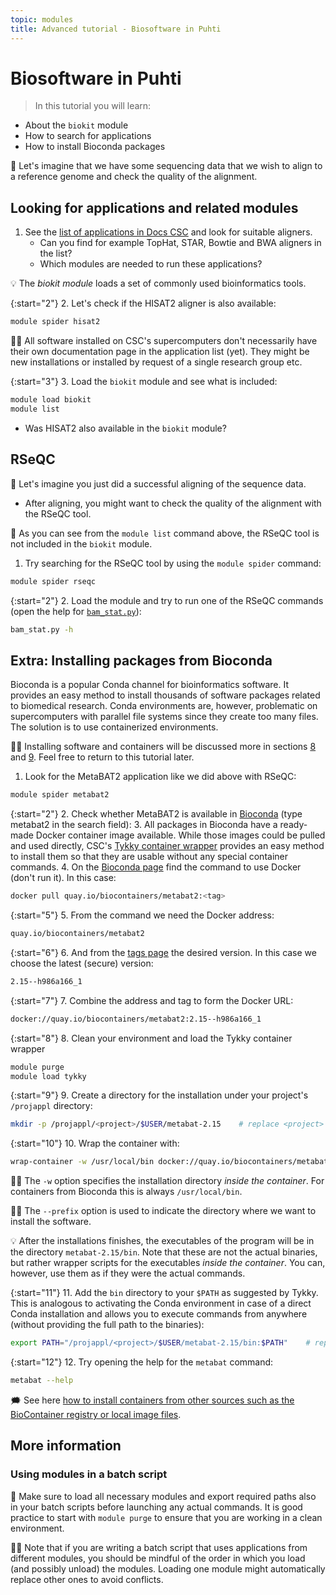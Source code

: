 ```yaml
---
topic: modules
title: Advanced tutorial - Biosoftware in Puhti
---
```


# Biosoftware in Puhti

> In this tutorial you will learn:
- About the `biokit` module
- How to search for applications
- How to install Bioconda packages

💬 Let's imagine that we have some sequencing data that we wish to align to a reference genome and check the quality of the alignment.

## Looking for applications and related modules

1. See the [list of applications in Docs CSC](https://docs.csc.fi/apps/) and look for suitable aligners.
   - Can you find for example TopHat, STAR, Bowtie and BWA aligners in the list?
   - Which modules are needed to run these applications?  

💡 The *biokit module* loads a set of commonly used bioinformatics tools.

{:start="2"}
2. Let's check if the HISAT2 aligner is also available:

```bash
module spider hisat2
```

☝🏻 All software installed on CSC's supercomputers don't necessarily have their own documentation page in the application list (yet). They might be new installations or installed by request of a single research group etc.

{:start="3"}
3. Load the `biokit` module and see what is included:

```bash
module load biokit
module list
```

- Was HISAT2 also available in the `biokit` module?

## RSeQC

💬 Let's imagine you just did a successful aligning of the sequence data.

- After aligning, you might want to check the quality of the alignment with the RSeQC tool.

💬 As you can see from the `module list` command above, the RSeQC tool is not included in the `biokit` module.

1. Try searching for the RSeQC tool by using the `module spider` command:

```bash
module spider rseqc
```

{:start="2"}
2. Load the module and try to run one of the RSeQC commands (open the help for [`bam_stat.py`](http://rseqc.sourceforge.net/#bam-stat-py)):

```bash
bam_stat.py -h
```

## Extra: Installing packages from Bioconda

Bioconda is a popular Conda channel for bioinformatics software. It provides an easy method to install thousands of software packages related to biomedical research. Conda environments are, however, problematic on supercomputers with parallel file systems since they create too many files. The solution is to use containerized environments.

☝🏻 Installing software and containers will be discussed more in sections [8](https://csc-training.github.io/csc-env-eff/#8-installing-your-own-software) and [9](https://csc-training.github.io/csc-env-eff/#9-containers-and-apptainersingularity). Feel free to return to this tutorial later.

1. Look for the MetaBAT2 application like we did above with RSeQC:

```bash
module spider metabat2
```

{:start="2"}
2. Check whether MetaBAT2 is available in [Bioconda](http://bioconda.github.io) (type metabat2 in the search field):
3. All packages in Bioconda have a ready-made Docker container image available. While those images could be pulled and used directly, CSC's [Tykky container wrapper](https://docs.csc.fi/computing/containers/tykky/) provides an easy method to install them so that they are usable without any special container commands.
4. On the [Bioconda page](http://bioconda.github.io/recipes/metabat2/README.html) find the command to use Docker (don't run it). In this case:

```bash
docker pull quay.io/biocontainers/metabat2:<tag>
```

{:start="5"}
5. From the command we need the Docker address:

```bash
quay.io/biocontainers/metabat2
```

{:start="6"}
6. And from the [tags page](https://quay.io/repository/biocontainers/metabat2?tab=tags) the desired version. In this case we choose the latest (secure) version:

```bash
2.15--h986a166_1
```

{:start="7"}
7. Combine the address and tag to form the Docker URL:

```bash
docker://quay.io/biocontainers/metabat2:2.15--h986a166_1
```

{:start="8"}
8. Clean your environment and load the Tykky container wrapper

```bash
module purge
module load tykky
```

{:start="9"}
9. Create a directory for the installation under your project's `/projappl` directory:

```bash
mkdir -p /projappl/<project>/$USER/metabat-2.15    # replace <project> with your CSC project, e.g. project_2001234
```

{:start="10"}
10. Wrap the container with:

```bash
wrap-container -w /usr/local/bin docker://quay.io/biocontainers/metabat2:2.15--h986a166_1 --prefix /projappl/<project>/$USER/metabat-2.15    # replace <project> with your CSC project, e.g. project_2001234
```

☝🏻 The `-w` option specifies the installation directory *inside the container*. For containers from Bioconda this is always `/usr/local/bin`.

☝🏻 The `--prefix` option is used to indicate the directory where we want to install the software.

💡 After the installations finishes, the executables of the program will be in the directory `metabat-2.15/bin`. Note that these are not the actual binaries, but rather wrapper scripts for the executables *inside the container*. You can, however, use them as if they were the actual commands.

{:start="11"}
11. Add the `bin` directory to your `$PATH` as suggested by Tykky. This is analogous to activating the Conda environment in case of a direct Conda installation and allows you to execute commands from anywhere (without providing the full path to the binaries):

```bash
export PATH="/projappl/<project>/$USER/metabat-2.15/bin:$PATH"    # replace <project> with your CSC project, e.g. project_2001234
```

{:start="12"}
12. Try opening the help for the `metabat` command:

```bash
metabat --help
```

🗯 See here [how to install containers from other sources such as the BioContainer registry or local image files](https://docs.csc.fi/support/tutorials/bioconda-tutorial/#containers-from-other-source).

## More information

### Using modules in a batch script

💬 Make sure to load all necessary modules and export required paths also in your batch scripts before launching any actual commands. It is good practice to start with `module purge` to ensure that you are working in a clean environment.

☝🏻 Note that if you are writing a batch script that uses applications from different modules, you should be mindful of the order in which you load (and possibly unload) the modules. Loading one module might automatically replace other ones to avoid conflicts.
